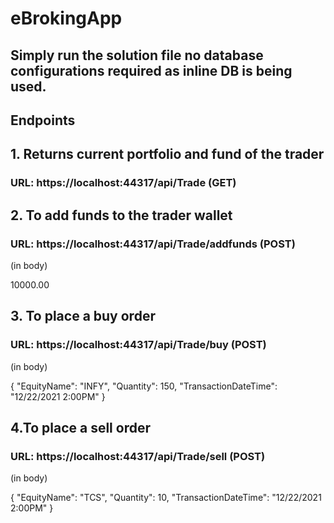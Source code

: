 # eBrokingApp

## Simply run the solution file no database configurations required as inline DB is being used.

## Endpoints

## 1. Returns current portfolio and fund of the trader
### URL: https://localhost:44317/api/Trade (GET)



## 2. To add funds  to the trader wallet
### URL: https://localhost:44317/api/Trade/addfunds (POST)

(in body)

10000.00


## 3. To place a buy order
### URL: https://localhost:44317/api/Trade/buy (POST)

(in body)

{
    "EquityName": "INFY",
    "Quantity": 150,
    "TransactionDateTime": "12/22/2021 2:00PM"
}



## 4.To place a sell order
### URL:  https://localhost:44317/api/Trade/sell (POST)

(in body)

{
    "EquityName": "TCS",
    "Quantity": 10,
    "TransactionDateTime": "12/22/2021 2:00PM"
}

